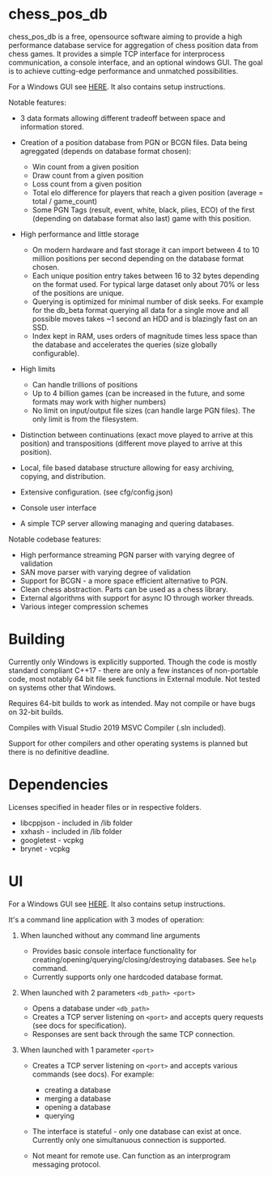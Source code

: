 # chess_pos_db

chess_pos_db is a free, opensource software aiming to provide a high performance database service for aggregation of chess position data from chess games. It provides a simple TCP interface for interprocess communication, a console interface, and an optional windows GUI. The goal is to achieve cutting-edge performance and unmatched possibilities.

For a Windows GUI see [HERE](https://github.com/Sopel97/chess_pos_db_gui). It also contains setup instructions.

Notable features:

- 3 data formats allowing different tradeoff between space and information stored.

- Creation of a position database from PGN or BCGN files. Data being agreggated (depends on database format chosen):

    - Win count from a given position
    - Draw count from a given position
    - Loss count from a given position
    - Total elo difference for players that reach a given position (average = total / game_count)
    - Some PGN Tags (result, event, white, black, plies, ECO) of the first (depending on database format also last) game with this position.

- High performance and little storage

    - On modern hardware and fast storage it can import between 4 to 10 million positions per second depending on the database format chosen.
    - Each unique position entry takes between 16 to 32 bytes depending on the format used. For typical large dataset only about 70% or less of the positions are unique.
    - Querying is optimized for minimal number of disk seeks. For example for the db_beta format querying all data for a single move and all possible moves takes \~1 second an HDD and is blazingly fast on an SSD.
    - Index kept in RAM, uses orders of magnitude times less space than the database and accelerates the queries (size globally configurable).

- High limits

    - Can handle trillions of positions
    - Up to 4 billion games (can be increased in the future, and some formats may work with higher numbers)
    - No limit on input/output file sizes (can handle large PGN files). The only limit is from the filesystem.

- Distinction between continuations (exact move played to arrive at this position) and transpositions (different move played to arrive at this position).
- Local, file based database structure allowing for easy archiving, copying, and distribution.
- Extensive configuration. (see cfg/config.json)
- Console user interface
- A simple TCP server allowing managing and quering databases.

Notable codebase features:

- High performance streaming PGN parser with varying degree of validation
- SAN move parser with varying degree of validation
- Support for BCGN - a more space efficient alternative to PGN.
- Clean chess abstraction. Parts can be used as a chess library.
- External algorithms with support for async IO through worker threads.
- Various integer compression schemes

# Building
Currently only Windows is explicitly supported. Though the code is mostly standard compliant C++17 - there are only a few instances of non-portable code, most notably 64 bit file seek functions in External module.
Not tested on systems other that Windows.

Requires 64-bit builds to work as intended. May not compile or have bugs on 32-bit builds.

Compiles with Visual Studio 2019 MSVC Compiler (.sln included).

Support for other compilers and other operating systems is planned but there is no definitive deadline.

# Dependencies

Licenses specified in header files or in respective folders.

- libcppjson - included in /lib folder
- xxhash - included in /lib folder
- googletest - vcpkg
- brynet - vcpkg

# UI
For a Windows GUI see [HERE](https://github.com/Sopel97/chess_pos_db_gui). It also contains setup instructions.

It's a command line application with 3 modes of operation:

1. When launched without any command line arguments

    - Provides basic console interface functionality for creating/opening/querying/closing/destroying databases. See `help` command.
    - Currently supports only one hardcoded database format.

2. When launched with 2 parameters `<db_path> <port>`

    - Opens a database under `<db_path>`
    - Creates a TCP server listening on `<port>` and accepts query requests (see docs for specification).
    - Responses are sent back through the same TCP connection.

3. When launched with 1 parameter `<port>`

    - Creates a TCP server listening on `<port>` and accepts various commands (see docs). For example:

        - creating a database
        - merging a database
        - opening a database
        - querying

    - The interface is stateful - only one database can exist at once. Currently only one simultanuous connection is supported.
    - Not meant for remote use. Can function as an interprogram messaging protocol.

